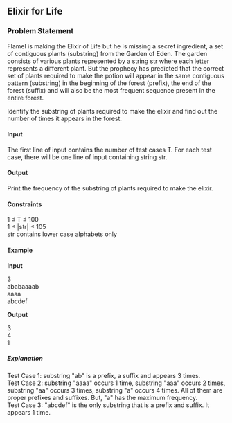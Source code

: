 <h2><div id="title">Elixir for Life</h2></div>

### Problem Statement

<div id="problem_statement">
<p>
Flamel is making the Elixir of Life but he is missing a secret ingredient, a set of contiguous plants (substring) from the Garden of Eden. The garden consists of various plants represented by a string str where each letter represents a different plant. 
But the prophecy has predicted that the correct set of plants required to make the potion will appear in the same contiguous pattern (substring) in the beginning of the forest (prefix), the end of the forest (suffix) and will also be the most frequent sequence present in the entire forest.</p>
<p>Identify the substring of plants required to make the elixir and find out the number of times it appears in the forest.</p>
</div>

#### Input

The first line of input contains the number of test cases T. For each test case, there will be one line of input containing string str.

#### Output

Print the frequency of the substring of plants required to make the elixir.

#### Constraints 

1 ≤ T ≤ 100  
1 ≤ |str| ≤ 105  
str contains lower case alphabets only 

#### Example

__Input__

3  
ababaaaab  
aaaa  
abcdef  

__Output__

3  
4  
1  

##### Explanation 
Test Case 1: substring "ab" is a prefix, a suffix and appears 3 times.  
Test Case 2: substring "aaaa" occurs 1 time, substring "aaa" occurs 2 times, substring "aa" occurs 3 times, substring "a" occurs 4 times. All of them are proper prefixes and suffixes. But, "a" has the maximum frequency.  
Test Case 3: "abcdef" is the only substring that is a prefix and suffix. It appears 1 time.  
